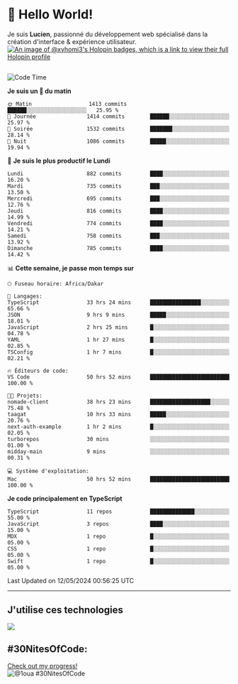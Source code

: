 # 👋 Hello World!

Je suis **Lucien**, passionné du développement web spécialisé dans la création d'interface & expérience utilisateur.
[![An image of @xyhomi3's Holopin badges, which is a link to view their full Holopin profile](https://holopin.me/xyhomi3)](https://holopin.io/@xyhomi3)

##

<!--START_SECTION:waka-->
![Code Time](http://img.shields.io/badge/Code%20Time-1%2C168%20hrs%2046%20mins-blue)

**Je suis un 🐤 du matin** 

```text
🌞 Matin                  1413 commits        ██████░░░░░░░░░░░░░░░░░░░   25.95 % 
🌆 Journée                1414 commits        ██████░░░░░░░░░░░░░░░░░░░   25.97 % 
🌃 Soirée                 1532 commits        ███████░░░░░░░░░░░░░░░░░░   28.14 % 
🌙 Nuit                   1086 commits        █████░░░░░░░░░░░░░░░░░░░░   19.94 % 
```
📅 **Je suis le plus productif le Lundi** 

```text
Lundi                    882 commits         ████░░░░░░░░░░░░░░░░░░░░░   16.20 % 
Mardi                    735 commits         ███░░░░░░░░░░░░░░░░░░░░░░   13.50 % 
Mercredi                 695 commits         ███░░░░░░░░░░░░░░░░░░░░░░   12.76 % 
Jeudi                    816 commits         ████░░░░░░░░░░░░░░░░░░░░░   14.99 % 
Vendredi                 774 commits         ████░░░░░░░░░░░░░░░░░░░░░   14.21 % 
Samedi                   758 commits         ███░░░░░░░░░░░░░░░░░░░░░░   13.92 % 
Dimanche                 785 commits         ████░░░░░░░░░░░░░░░░░░░░░   14.42 % 
```


📊 **Cette semaine, je passe mon temps sur** 

```text
🕑︎ Fuseau horaire: Africa/Dakar

💬 Langages: 
TypeScript               33 hrs 24 mins      ████████████████░░░░░░░░░   65.66 % 
JSON                     9 hrs 9 mins        █████░░░░░░░░░░░░░░░░░░░░   18.01 % 
JavaScript               2 hrs 25 mins       █░░░░░░░░░░░░░░░░░░░░░░░░   04.78 % 
YAML                     1 hr 27 mins        █░░░░░░░░░░░░░░░░░░░░░░░░   02.85 % 
TSConfig                 1 hr 7 mins         █░░░░░░░░░░░░░░░░░░░░░░░░   02.21 % 

🔥 Éditeurs de code: 
VS Code                  50 hrs 52 mins      █████████████████████████   100.00 % 

🐱‍💻 Projets: 
nomade-client            38 hrs 23 mins      ███████████████████░░░░░░   75.48 % 
taagat                   10 hrs 33 mins      █████░░░░░░░░░░░░░░░░░░░░   20.76 % 
next-auth-example        1 hr 2 mins         █░░░░░░░░░░░░░░░░░░░░░░░░   02.05 % 
turborepos               30 mins             ░░░░░░░░░░░░░░░░░░░░░░░░░   01.00 % 
midday-main              9 mins              ░░░░░░░░░░░░░░░░░░░░░░░░░   00.31 % 

💻 Système d'exploitation: 
Mac                      50 hrs 52 mins      █████████████████████████   100.00 % 
```

**Je code principalement en TypeScript** 

```text
TypeScript               11 repos            ██████████████░░░░░░░░░░░   55.00 % 
JavaScript               3 repos             ████░░░░░░░░░░░░░░░░░░░░░   15.00 % 
MDX                      1 repo              █░░░░░░░░░░░░░░░░░░░░░░░░   05.00 % 
CSS                      1 repo              █░░░░░░░░░░░░░░░░░░░░░░░░   05.00 % 
Swift                    1 repo              █░░░░░░░░░░░░░░░░░░░░░░░░   05.00 % 
```




 Last Updated on 12/05/2024 00:56:25 UTC
<!--END_SECTION:waka-->
---

## J'utilise ces technologies

<p align="left">
  <a href="https://skillicons.dev">
    <img src="https://skillicons.dev/icons?i=ts,js,md,scss,tailwind,react,redux,docker,express,astro,vite,nextjs,vercel,figma,ableton" />
  </a>
</p>

## #30NitesOfCode:
  [Check out my progress!](https://www.codedex.io/@1oua/30-nites-of-code)  
  ![@1oua #30NitesOfCode](https://www.codedex.io/api/petStatus?user=1oua)
